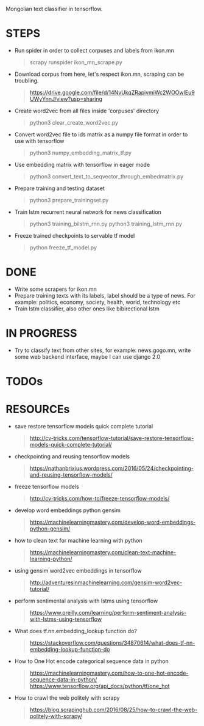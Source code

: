 Mongolian text classifier in tensorflow.

# STEPS

- Run spider in order to collect corpuses and labels from ikon.mn 
    > scrapy runspider ikon_mn_scrape.py

- Download corpus from here, let's respect ikon.mn, scraping can be troubling. 
    > https://drive.google.com/file/d/14NvUkqZRapivmiWc2WOOwIEu9UWyYnnJ/view?usp=sharing

- Create word2vec from all files inside 'corpuses' directory
    > python3 clear_create_word2vec.py 

- Convert word2vec file to ids matrix as a numpy file format in order to use with tensorflow
    > python3 numpy_embedding_matrix_tf.py

- Use embedding matrix with tensorflow in eager mode
    > python3 convert_text_to_seqvector_through_embedmatrix.py

- Prepare training and testing dataset
    > python3 prepare_trainingset.py

- Train lstm recurrent neural network for news classification
    > python3 training_bilstm_rnn.py
    > python3 training_lstm_rnn.py

- Freeze trained checkpoints to servable tf model
    > python freeze_tf_model.py


# DONE
- Write some scrapers for ikon.mn
- Prepare training texts with its labels, label should be a type of news. For example: politics, economy, society, health, world, technology etc
- Train lstm classifier, also other ones like bibirectional lstm

# IN PROGRESS
- Try to classify text from other sites, for example: news.gogo.mn, write some web backend interface, maybe I can use django 2.0

# TODOs


# RESOURCEs

- save restore tensorflow models quick complete tutorial
    > http://cv-tricks.com/tensorflow-tutorial/save-restore-tensorflow-models-quick-complete-tutorial/
- checkpointing and reusing tensorflow models
    > https://nathanbrixius.wordpress.com/2016/05/24/checkpointing-and-reusing-tensorflow-models/
- freeze tensorflow models
    > http://cv-tricks.com/how-to/freeze-tensorflow-models/
- develop word embeddings python gensim
    > https://machinelearningmastery.com/develop-word-embeddings-python-gensim/

- how to clean text for machine learning with python
    > https://machinelearningmastery.com/clean-text-machine-learning-python/

- using gensim word2vec embeddings in tensorflow
    > http://adventuresinmachinelearning.com/gensim-word2vec-tutorial/

- perform sentimental analysis with lstms using tensorflow
    > https://www.oreilly.com/learning/perform-sentiment-analysis-with-lstms-using-tensorflow

- What does tf.nn.embedding_lookup function do?
    > https://stackoverflow.com/questions/34870614/what-does-tf-nn-embedding-lookup-function-do

- How to One Hot encode categorical sequence data in python
    > https://machinelearningmastery.com/how-to-one-hot-encode-sequence-data-in-python/
    > https://www.tensorflow.org/api_docs/python/tf/one_hot

- How to crawl the web politely with scrapy
    > https://blog.scrapinghub.com/2016/08/25/how-to-crawl-the-web-politely-with-scrapy/
